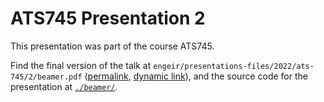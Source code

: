 # ATS745 Presentation 2

This presentation was part of the course ATS745.

Find the final version of the talk at
`engeir/presentations-files/2022/ats-745/2/beamer.pdf`
([permalink](https://github.com/engeir/presentations-files/blob/5a16dfcfb846a776baada1ca1e5cd5b9e622a7aa/2022/ats745/2/beamer.pdf),
[dynamic link](https://github.com/engeir/presentations-files/blob/main/2022/ats745/2/beamer.pdf)),
and the source code for the presentation at
[`./beamer/`](./beamer/).
